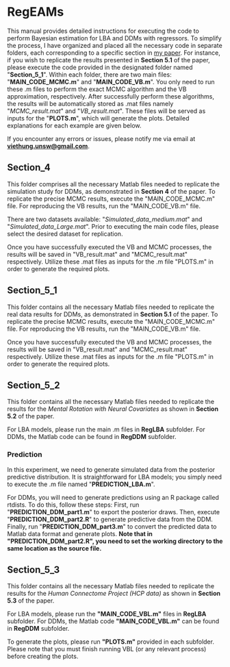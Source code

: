# RegEAMs

This manual provides detailed instructions for executing the code to perform Bayesian estimation for LBA and DDMs with regressors. To simplify the process, I have organized and placed all the necessary code in separate folders, each corresponding to a specific section in [my paper](https://arxiv.org/abs/2302.10389). For instance, if you wish to replicate the results presented in **Section 5.1** of the paper, please execute the code provided in the designated folder named "**Section_5\_1**". Within each folder, there are two main files: "**MAIN_CODE_MCMC.m**" and "**MAIN_CODE_VB.m**". You only need to run these .m files to perform the exact MCMC algorithm and the VB approximation, respectively. After successfully perform these algorithms, the results will be automatically stored as .mat files namely "*MCMC_result.mat*" and "*VB_result.mat*". These files will be served as inputs for the "**PLOTS.m**", which will generate the plots. Detailed explanations for each example are given below.

If you encounter any errors or issues, please notify me via email at [**viethung.unsw\@gmail.com**](mailto:viethung.unsw@gmail.com).

## Section_4

This folder comprises all the necessary Matlab files needed to replicate the simulation study for DDMs, as demonstrated in **Section 4** of the paper. To replicate the precise MCMC results, execute the "MAIN_CODE_MCMC.m" file. For reproducing the VB results, run the "MAIN_CODE_VB.m" file.

There are two datasets available: "*Simulated_data_medium.mat*" and "*Simulated_data_Large.mat*". Prior to executing the main code files, please select the desired dataset for replication.

Once you have successfully executed the VB and MCMC processes, the results will be saved in "VB_result.mat" and "MCMC_result.mat" respectively. Utilize these .mat files as inputs for the .m file "PLOTS.m" in order to generate the required plots.

## Section_5\_1

This folder contains all the necessary Matlab files needed to replicate the real data results for DDMs, as demonstrated in **Section 5.1** of the paper. To replicate the precise MCMC results, execute the "MAIN_CODE_MCMC.m" file. For reproducing the VB results, run the "MAIN_CODE_VB.m" file.

Once you have successfully executed the VB and MCMC processes, the results will be saved in "VB_result.mat" and "MCMC_result.mat" respectively. Utilize these .mat files as inputs for the .m file "PLOTS.m" in order to generate the required plots.

## Section_5\_2

This folder contains all the necessary Matlab files needed to replicate the results for the *Mental Rotation with Neural Covariates* as shown in **Section 5.2** of the paper.

For LBA models, please run the main .m files in **RegLBA** subfolder. For DDMs, the Matlab code can be found in **RegDDM** subfolder.

### Prediction

In this experiment, we need to generate simulated data from the posterior predictive distribution. It is straightforward for LBA models; you simply need to execute the .m file named "**PREDICTION_LBA.m**".

For DDMs, you will need to generate predictions using an R package called rtdists. To do this, follow these steps: First, run "**PREDICTION_DDM_part1.m**" to export the posterior draws. Then, execute "**PREDICTION_DDM_part2.R**" to generate predictive data from the DDM. Finally, run "**PREDICTION_DDM_part3.m**" to convert the predicted data to Matlab data format and generate plots. **Note that in "PREDICTION_DDM_part2.R", you need to set the working directory to the same location as the source file.**

## Section_5\_3

This folder contains all the necessary Matlab files needed to replicate the results for the *Human Connectome Project (HCP data)* as shown in **Section 5.3** of the paper.

For LBA models, please run the **"MAIN_CODE_VBL.m"** files in **RegLBA** subfolder. For DDMs, the Matlab code **"MAIN_CODE_VBL.m"** can be found in **RegDDM** subfolder.

To generate the plots, please run **"PLOTS.m"** provided in each subfolder.
Please note that you must finish running VBL (or any relevant process) before creating the plots.
